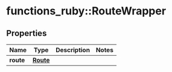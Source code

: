 # functions_ruby::RouteWrapper

## Properties
Name | Type | Description | Notes
------------ | ------------- | ------------- | -------------
**route** | [**Route**](Route.md) |  | 


